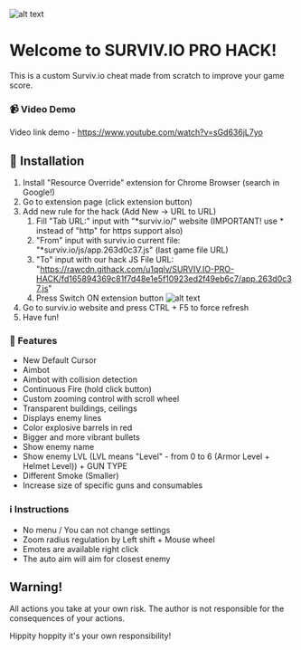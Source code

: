 ![alt text](http://i67.tinypic.com/znx0fl.png "Survivio Banner")
# Welcome to SURVIV.IO PRO HACK!
This is a custom Surviv.io cheat made from scratch to improve your game score.

### :video_camera: Video Demo
Video link demo - https://www.youtube.com/watch?v=sGd636jL7yo

## :information_desk_person: Installation

1. Install "Resource Override" extension for Chrome Browser (search in Google!)
2. Go to extension page (click extension button)
3. Add new rule for the hack (Add New -> URL to URL)
    1. Fill "Tab URL:" input with "*surviv.io/" website (IMPORTANT! use * instead of "http" for https support also)
    2. "From" input with surviv.io current file: "*surviv.io/js/app.263d0c37.js" (last game file URL)
    3. "To" input with our hack JS File URL: "https://rawcdn.githack.com/u1qqlv/SURVIV.IO-PRO-HACK/fd165894369c81f7d48e1e5f10923ed2f49eb6c7/app.263d0c37.js"
    4. Press Switch ON extension button 
    ![alt text](http://i65.tinypic.com/156b6t2.png "Extension settings")
4. Go to surviv.io website and press CTRL + F5 to force refresh
5. Have fun!


### :gift: Features

* New Default Cursor
* Aimbot
* Aimbot with collision detection
* Continuous Fire (hold click button)
* Custom zooming control with scroll wheel
* Transparent buildings, ceilings
* Displays enemy lines
* Color explosive barrels in red
* Bigger and more vibrant bullets
* Show enemy name
* Show enemy LVL (LVL means "Level" - from 0 to 6 (Armor Level + Helmet Level)) + GUN TYPE
* Different Smoke (Smaller)
* Increase size of specific guns and consumables


### :information_source: Instructions

- No menu / You can not change settings
- Zoom radius regulation by Left shift + Mouse wheel
- Emotes are available right click
- The auto aim will aim for closest enemy


## Warning!
All actions you take at your own risk. The author is not responsible for the consequences of your actions.

Hippity hoppity it's your own responsibility!
